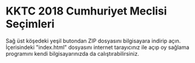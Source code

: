 # KKTC 2018 Cumhuriyet Meclisi Seçimleri
Sağ üst köşedeki yeşil butondan ZIP dosyasını bilgisayara indirip açın. İçerisindeki "index.html" dosyasını internet tarayıcınız ile açıp oy sağlama programını kendi bilgisayarınızda da calıştırabilirsiniz.
